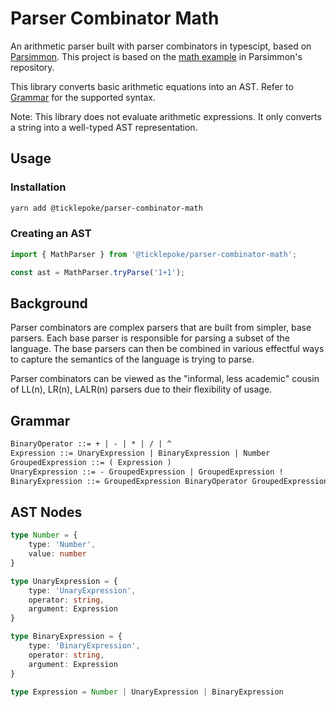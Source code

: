 # Parser Combinator Math

An arithmetic parser built with parser combinators in typescipt, based on [Parsimmon](https://github.com/jneen/parsimmon). This project is based on the [math example](https://github.com/jneen/parsimmon/blob/master/examples/math.js) in Parsimmon's repository.

This library converts basic arithmetic equations into an AST. Refer to [Grammar](#grammar) for the supported syntax.

Note: This library does not evaluate arithmetic expressions. It only converts a string into a well-typed AST representation.

## Usage

### Installation

```sh
yarn add @ticklepoke/parser-combinator-math
```

### Creating an AST

```js
import { MathParser } from '@ticklepoke/parser-combinator-math';

const ast = MathParser.tryParse('1+1');
```

## Background

Parser combinators are complex parsers that are built from simpler, base parsers. Each base parser is responsible for parsing a subset of the language. The base parsers can then be combined in various effectful ways to capture the semantics of the language is trying to parse.

Parser combinators can be viewed as the "informal, less academic" cousin of LL(n), LR(n), LALR(n) parsers due to their flexibility of usage.

## Grammar

```txt
BinaryOperator ::= + | - | * | / | ^
Expression ::= UnaryExpression | BinaryExpression | Number
GroupedExpression ::= ( Expression )
UnaryExpression ::= - GroupedExpression | GroupedExpression !
BinaryExpression ::= GroupedExpression BinaryOperator GroupedExpression

```

## AST Nodes

```ts
type Number = {
    type: 'Number',
    value: number
}

type UnaryExpression = {
    type: 'UnaryExpression',
    operator: string,
    argument: Expression
}

type BinaryExpression = {
    type: 'BinaryExpression',
    operator: string,
    argument: Expression
}

type Expression = Number | UnaryExpression | BinaryExpression
```
